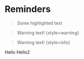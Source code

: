 # Reminders


> Some highlighted text

> Warning text!
> {style=warning}


> Warning text!
> {style=info}


<tabs>
<tab title=".NET">
Hello</tab>
<tab title="Java">
Hello2</tab>
</tabs>